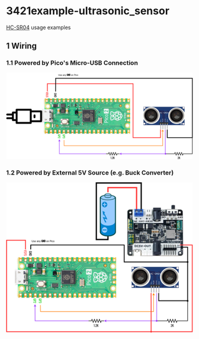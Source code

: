 # 3421example-ultrasonic_sensor
[HC-SR04](https://cdn.sparkfun.com/datasheets/Sensors/Proximity/HCSR04.pdf) usage examples 

## 1 Wiring
### 1.1 Powered by Pico's Micro-USB Connection
![wiring-usb](images/hcsr04_wiring-usb.png)

### 1.2 Powered by External 5V Source (e.g. Buck Converter)
![wiring-peb](images/hcsr04_wiring-peb.png)